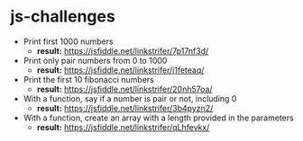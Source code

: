 # js-challenges

- Print first 1000 numbers
  - **result:** https://jsfiddle.net/linkstrifer/7p17nf3d/
- Print only pair numbers from 0 to 1000
  - **result:** https://jsfiddle.net/linkstrifer/j1feteaq/
- Print the first 10 fibonacci numbers
  - **result:** https://jsfiddle.net/linkstrifer/20nh57oa/
- With a function, say if a number is pair or not, including 0
  - **result:** https://jsfiddle.net/linkstrifer/3b4pyzn2/
- With a function, create an array with a length provided in the parameters
  - **result:** https://jsfiddle.net/linkstrifer/qLhfevkx/
